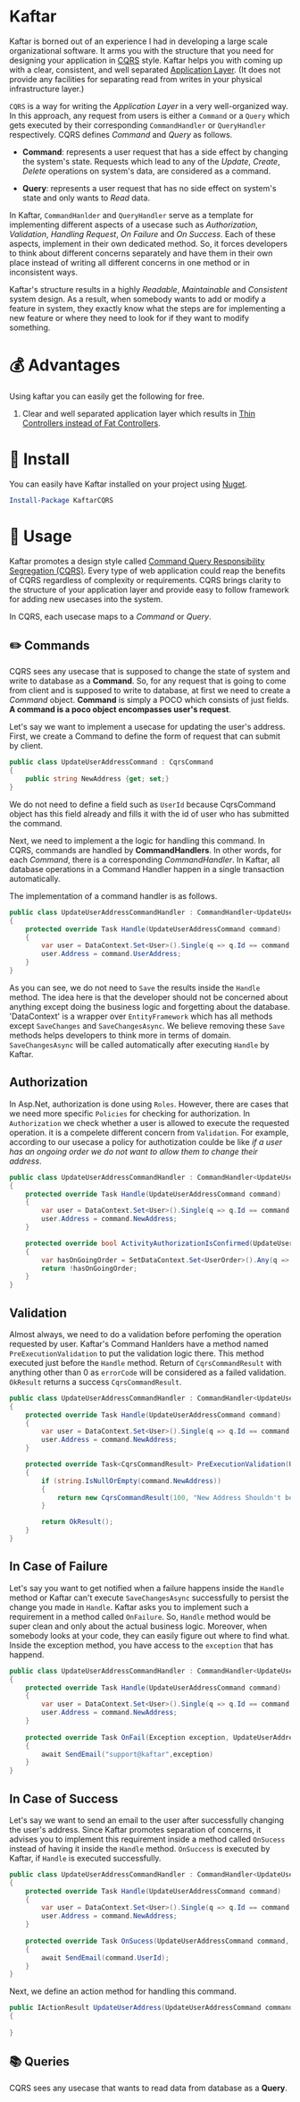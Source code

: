 # Kaftar

Kaftar is borned out of an experience I had in developing a large scale organizational software. It arms you with the structure that you need for designing your application in [CQRS](https://martinfowler.com/bliki/CQRS.html) style. Kaftar helps you with coming up with a clear, consistent, and well separated [Application Layer](). (It does not provide any facilities for separating read from writes in your physical infrastructure layer.)

`CQRS` is a way for writing the *Application Layer* in a very well-organized way. In this approach, any request from users is either a `Command` or a `Query` which gets executed by their corresponding `CommandHandler` or `QueryHandler` respectively. CQRS defines _Command_ and _Query_ as follows.

* **Command**: represents a user request that has a side effect by changing the system's state. Requests which lead to any of the _Update_, _Create_, _Delete_ operations on system's data, are considered as a command.

* **Query**: represents a user request that has no side effect on system's state and only wants to _Read_ data. 

In Kaftar, `CommandHanlder` and `QueryHandler` serve as a template for implementing different aspects of a usecase such as _Authorization_, _Validation_, _Handling Request_, _On Failure_ and _On Success_. Each of these aspects, implement in their own dedicated method. So, it forces developers to think about different concerns separately and have them in their own place instead of writing all different concerns in one method or in inconsistent ways. 

Kaftar's structure results in a highly _Readable_, _Maintainable_ and _Consistent_ system design. As a result, when somebody wants to add or modify a feature in system, they exactly know what the steps are for implementing a new feature or where they need to look for if they want to modify something.


# :moneybag: Advantages 

Using kaftar you can easily get the following for free.

1. Clear and well separated application layer which results in [Thin Controllers instead of Fat Controllers]().

# :electric_plug: Install

You can easily have Kaftar installed on your project using [Nuget](https://www.nuget.org/packages/KaftarCQRS/0.0.9).

```powershell
Install-Package KaftarCQRS
```

# :gun: Usage

Kaftar promotes a design style called [Command Query Responsibility Segregation (CQRS)](). Every type of web application could reap the benefits of CQRS regardless of complexity or requirements. CQRS brings clarity to the structure of your application layer and provide easy to follow framework for adding new usecases into the system.

In CQRS, each usecase maps to a _Command_ or _Query_.

## :pencil2: Commands

CQRS sees any usecase that is supposed to change the state of system and write to database as a **Command**. So, for any request that is going to come from client and is supposed to write to database, at first we need to create a _Command_ object. **Command** is simply a POCO which consists of just fields. **A command is a poco object encompasses user's request**.

Let's say we want to implement a usecase for updating the user's address. First, we create a Command to define the form of request that can submit by client.

```C#
public class UpdateUserAddressCommand : CqrsCommand
{
    public string NewAddress {get; set;}
}
```

We do not need to define a field such as `UserId` because CqrsCommand object has this field already and fills it with the id of user who has submitted the command.

Next, we need to implement a the logic for handling this command. In CQRS, commands are handled by **CommandHandlers**. In other words, for each _Command_, there is a corresponding _CommandHandler_. In Kaftar, all database operations in a Command Handler happen in a single transaction automatically.

The implementation of a command handler is as follows.

```C#
public class UpdateUserAddressCommandHandler : CommandHandler<UpdateUserAddressCommand, CqrsCommandResult>
{
    protected override Task Handle(UpdateUserAddressCommand command)
    {
        var user = DataContext.Set<User>().Single(q => q.Id == command.UserId);
        user.Address = command.UserAddress;
    }   
}
```

As you can see, we do not need to `Save` the results inside the `Handle` method. The idea here is that the developer should not be concerned about anything except doing the business logic and forgetting about the database. 'DataContext' is a wrapper over `EntityFramework` which has all methods except `SaveChanges` and `SaveChangesAsync`. We believe removing these `Save` methods helps developers to think more in terms of domain. `SaveChangesAsync` will be called automatically after executing `Handle` by Kaftar.

## Authorization
In Asp.Net, authorization is done using `Roles`. However, there are cases that we need more specific `Policies` for checking for authorization. In `Authorization` we check whether a user is allowed to execute the requested operation.  it is a compelete different concern from `Validation`. For example, according to our usecase a policy for authotization coulde be like _if a user has an ongoing order we do not want to allow them to change their address_. 

```C#
public class UpdateUserAddressCommandHandler : CommandHandler<UpdateUserAddressCommand, CqrsCommandResult>
{
    protected override Task Handle(UpdateUserAddressCommand command)
    {
        var user = DataContext.Set<User>().Single(q => q.Id == command.UserId);
        user.Address = command.NewAddress;
    }   

    protected override bool ActivityAuthorizationIsConfirmed(UpdateUserAddressCommand command)
    {
        var hasOnGoingOrder = SetDataContext.Set<UserOrder>().Any(q => q.UserId == command.UserId && !q.HasDelivered);
        return !hasOnGoingOrder;
    }
}
```

## Validation

Almost always, we need to do a validation before perfoming the operation requested by user. Kaftar's Command Hanlders have a method named `PreExecutionValidation` to put the validation logic there. This method executed just before the `Handle` method. Return of `CqrsCommandResult` with anything other than 0 as `errorCode` will be considered as a failed validation. `OkResult` returns a success `CqrsCommandResult`.

```C#
public class UpdateUserAddressCommandHandler : CommandHandler<UpdateUserAddressCommand, CqrsCommandResult>
{
    protected override Task Handle(UpdateUserAddressCommand command)
    {
        var user = DataContext.Set<User>().Single(q => q.Id == command.UserId);
        user.Address = command.NewAddress;
    }   

    protected override Task<CqrsCommandResult> PreExecutionValidation(UpdateUserAddressCommand command)
    {
        if (string.IsNullOrEmpty(command.NewAddress))
        {
            return new CqrsCommandResult(100, "New Address Shouldn't be null", command);
        }

        return OkResult();
    }
}
```

## In Case of Failure

Let's say you want to get notified when a failure happens inside the `Handle` method or Kaftar can't execute `SaveChangesAsync` successfully to persist the change you made in `Handle`. Kaftar asks you to implement such a requirement in a method called `OnFailure`. So, `Handle` method would be super clean and only about the actual business logic. Moreover, when somebody looks at your code, they can easily figure out where to find what. Inside the exception method, you have access to the `exception` that has happend.

```C#
public class UpdateUserAddressCommandHandler : CommandHandler<UpdateUserAddressCommand, CqrsCommandResult>
{
    protected override Task Handle(UpdateUserAddressCommand command)
    {
        var user = DataContext.Set<User>().Single(q => q.Id == command.UserId);
        user.Address = command.NewAddress;
    }   
    
    protected override Task OnFail(Exception exception, UpdateUserAddressCommand command, CqrsCommandResult commandResult)
    {
        await SendEmail("support@kaftar",exception)
    }
}
```

## In Case of Success

Let's say we want to send an email to the user after successfully changing the user's address. Since Kaftar promotes separation of concerns, it advises you to implement this requirement inside a method called `OnSucess` instead of having it inside the `Handle` method. `OnSuccess` is executed by Kaftar, if `Handle` is executed successfully.


```C#
public class UpdateUserAddressCommandHandler : CommandHandler<UpdateUserAddressCommand, CqrsCommandResult>
{
    protected override Task Handle(UpdateUserAddressCommand command)
    {
        var user = DataContext.Set<User>().Single(q => q.Id == command.UserId);
        user.Address = command.NewAddress;
    }   
    
    protected override Task OnSucess(UpdateUserAddressCommand command, CqrsCommandResult commandResult)
    {
        await SendEmail(command.UserId);
    }
}
```

Next, we define an action method for handling this command.

```C#
public IActionResult UpdateUserAddress(UpdateUserAddressCommand command)
{
   
}

```



## :books: Queries

CQRS sees any usecase that wants to read data from database as a **Query**.
